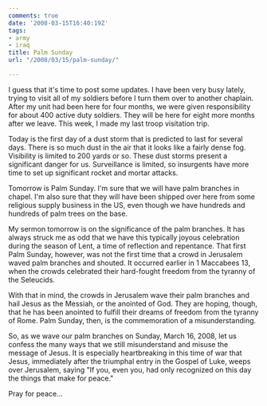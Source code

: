 ```yaml
---
comments: true
date: '2008-03-15T16:40:19Z'
tags:
- army
- iraq
title: Palm Sunday
url: "/2008/03/15/palm-sunday/"

---
```

<p>I guess that it's time to post some updates. I have been very busy lately, trying to visit all of my soldiers before I turn them over to another chaplain. After my unit had been here for four months, we were given responsibility for about 400 active duty soldiers. They will be here for eight more months after we leave. This week, I made my last troop visitation trip.</p>
<p>Today is the first day of a dust storm that is predicted to last for several days. There is so much dust in the air that it looks like a fairly dense fog. Visibility is limited to 200 yards or so. These dust storms present a significant danger for us. Surveillance is limited, so insurgents have more time to set up significant rocket and mortar attacks.</p>
<p>Tomorrow is Palm Sunday. I'm sure that we will have palm branches in chapel. I'm also sure that they will have been shipped over here from some religious supply business in the US, even though we have hundreds and hundreds of palm trees on the base.</p>
<p>My sermon tomorrow is on the significance of the palm branches. It has always struck me as odd that we have this typically joyous celebration during the season of Lent, a time of reflection and repentance. That first Palm Sunday, however, was not the first time that a crowd in Jerusalem waved palm branches and shouted. It occurred earlier in 1 Maccabees 13, when the crowds celebrated their hard-fought freedom from the tyranny of the Seleucids.</p>
<p>With that in mind, the crowds in Jerusalem wave their palm branches and hail Jesus as the Messiah, or the anointed of God. They are hoping, though, that he has been anointed to fulfill their dreams of freedom from the tyranny of Rome. Palm Sunday, then, is the commemoration of a misunderstanding.</p>
<p>So, as we wave our palm branches on Sunday, March 16, 2008, let us confess the many ways that we still misunderstand and misuse the message of Jesus. It is especially heartbreaking in this time of war that Jesus, immediately after the triumphal entry in the Gospel of Luke, weeps over Jerusalem, saying "If you, even you, had only recognized on this day the things that make for peace."</p>
<p>Pray for peace...</p>
